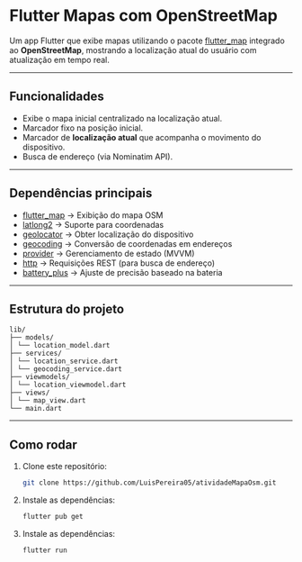 # Flutter Mapas com OpenStreetMap

Um app Flutter que exibe mapas utilizando o pacote [flutter_map](https://pub.dev/packages/flutter_map) integrado ao **OpenStreetMap**, mostrando a localização atual do usuário com atualização em tempo real.

---

## Funcionalidades
- Exibe o mapa inicial centralizado na localização atual.
- Marcador fixo na posição inicial.
- Marcador de **localização atual** que acompanha o movimento do dispositivo.
- Busca de endereço (via Nominatim API).

---

## Dependências principais
- [flutter_map](https://pub.dev/packages/flutter_map) → Exibição do mapa OSM  
- [latlong2](https://pub.dev/packages/latlong2) → Suporte para coordenadas  
- [geolocator](https://pub.dev/packages/geolocator) → Obter localização do dispositivo  
- [geocoding](https://pub.dev/packages/geocoding) → Conversão de coordenadas em endereços
- [provider](https://pub.dev/packages/provider) → Gerenciamento de estado (MVVM)  
- [http](https://pub.dev/packages/http) → Requisições REST (para busca de endereço)  
- [battery_plus](https://pub.dev/packages/battery_plus) → Ajuste de precisão baseado na bateria  

---

## Estrutura do projeto

```
lib/
├── models/
│ └── location_model.dart
├── services/
│ └── location_service.dart
│ └── geocoding_service.dart
├── viewmodels/
│ └── location_viewmodel.dart
├── views/
│ └── map_view.dart
└── main.dart
```

---

## Como rodar
1. Clone este repositório:
   ```bash
   git clone https://github.com/LuisPereira05/atividadeMapaOsm.git
   ```

2. Instale as dependências:
    ```bash
   flutter pub get
   ```
2. Instale as dependências:
    ```bash
   flutter run
   ```